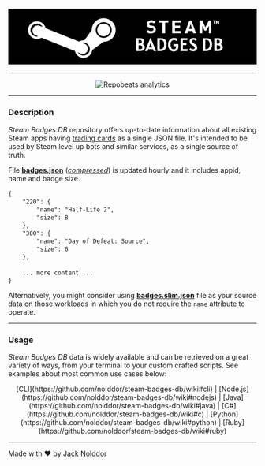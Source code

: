 <div align="center">

![Steam Badges DB](https://github.com/nolddor/steam-badges-db/raw/main/resources/banner.png "Steam Badges DB logo")

</div>

---

<div align="center">

![Repobeats analytics](https://repobeats.axiom.co/api/embed/172037d379e6f08cdcefa56905abf10a8ab8b5f2.svg "Repobeats analytics image")

</div>

---
### Description

_Steam Badges DB_ repository offers up-to-date information about all existing Steam apps having [trading cards](https://steamcommunity.com/tradingcards) as a single JSON file. It's intended to be used by Steam level up bots and similar services, as a single source of truth.

File **[badges.json](https://github.com/nolddor/steam-badges-db/raw/main/data/badges.json)** (_[compressed](https://github.com/nolddor/steam-badges-db/raw/main/data/badges.min.json)_) is updated hourly and it includes appid, name and badge size.
```
{
    "220": {
        "name": "Half-Life 2",
        "size": 8
    },
    "300": {
        "name": "Day of Defeat: Source",
        "size": 6
    },

    ... more content ...
}
```
Alternatively, you might consider using **[badges.slim.json](https://github.com/nolddor/steam-badges-db/raw/main/data/badges.slim.json)** file as your source data on those workloads in which you do not require the `name` attribute to operate.

---
### Usage

_Steam Badges DB_ data is widely available and can be retrieved on a great variety of ways, from your terminal to your custom crafted scripts. See examples about most common use cases below:
<div align="center">
[CLI](https://github.com/nolddor/steam-badges-db/wiki#cli) | [Node.js](https://github.com/nolddor/steam-badges-db/wiki#nodejs) | [Java](https://github.com/nolddor/steam-badges-db/wiki#java) | [C#](https://github.com/nolddor/steam-badges-db/wiki#c) | [Python](https://github.com/nolddor/steam-badges-db/wiki#python) | [Ruby](https://github.com/nolddor/steam-badges-db/wiki#ruby)
</div>

---
Made with :heart: by [Jack Nolddor](https://steamcommunity.com/id/nolddor)
